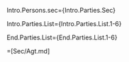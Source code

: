 Intro.Persons.sec={Intro.Parties.Sec}

Intro.Parties.List={Intro.Parties.List.1-6}

End.Parties.List={End.Parties.List.1-6}
 
=[Sec/Agt.md]